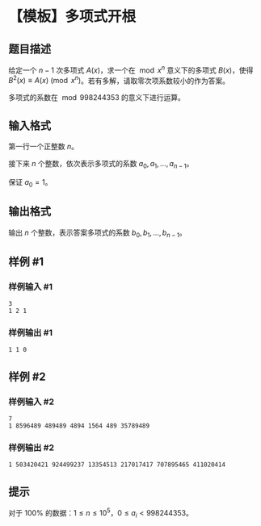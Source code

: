 # 【模板】多项式开根

## 题目描述

给定一个 $n-1$ 次多项式 $A(x)$，求一个在 ${} \bmod x^n$ 意义下的多项式 $B(x)$，使得 $B^2(x) \equiv A(x) \pmod{x^n}$。若有多解，请取零次项系数较小的作为答案。

多项式的系数在 ${}\bmod 998244353$ 的意义下进行运算。

## 输入格式

第一行一个正整数 $n$。

接下来 $n$ 个整数，依次表示多项式的系数 $a_0, a_1, \dots, a_{n-1}$。

保证 $a_0 = 1$。

## 输出格式

输出 $n$ 个整数，表示答案多项式的系数 $b_0, b_1, \dots, b_{n-1}$。

## 样例 #1

### 样例输入 #1
```
3
1 2 1
```

### 样例输出 #1

```
1 1 0
```

## 样例 #2

### 样例输入 #2
```
7
1 8596489 489489 4894 1564 489 35789489
```

### 样例输出 #2

```
1 503420421 924499237 13354513 217017417 707895465 411020414
```

## 提示

对于 $100 \%$ 的数据：$1 \le n \leq 10^5$，$0 \le a_i < 998244353$。
